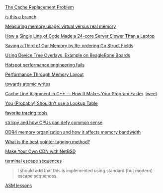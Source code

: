 [The Cache Replacement Problem](http://alexandrutopliceanu.ro/post/cache-replacement-problem/)

[is this a branch](https://news.ycombinator.com/item?id=26141047)

[	Measuring memory usage: virtual versus real memory](https://news.ycombinator.com/item?id=28007554)

[How a Single Line of Code Made a 24-core Server Slower Than a Laptop](https://pkolaczk.github.io/server-slower-than-a-laptop/)

[Saving a Third of Our Memory by Re-ordering Go Struct Fields](https://lobste.rs/s/oxtpfw/saving_third_our_memory_by_re_ordering_go)

[Using Device Tree Overlays, Example on BeagleBone Boards](https://news.ycombinator.com/item?id=30342948)

[Hotspot performance engineering fails](https://lemire.me/blog/2023/04/27/hotspot-performance-engineering-fails/)

[Performance Through Memory Layout](https://johnnysswlab.com/performance-through-memory-layout/)

[towards atomic writes](https://twitter.com/eatonphil/status/1698132893426434109)

[Cache Line Alignment in C++ — How It Makes Your Program Faster](https://ryonaldteofilo.medium.com/cache-line-alignment-in-c-1aac85e4482f). [tweet](https://twitter.com/kobi_ca/status/1702706567869813212).

[You (Probably) Shouldn't use a Lookup Table](https://specbranch.com/posts/lookup-tables/)

[favorite tracing tools](https://news.ycombinator.com/item?id=38538111)

[strlcpy and how CPUs can defy common sense](https://lobste.rs/s/bjx13v/strlcpy_how_cpus_can_defy_common_sense).

[DDR4 memory organization and how it affects memory bandwidth](https://blog.cloudflare.com/ddr4-memory-organization-and-how-it-affects-memory-bandwidth/)

[What is the best pointer tagging method?](https://coredumped.dev/2024/09/09/what-is-the-best-pointer-tagging-method/)

[Make Your Own CDN with NetBSD](https://news.ycombinator.com/item?id=41432245)

[terminal escape sequences](https://x.com/mitchellh/status/1839762056486281618)

> I should add that this is implemented using standard (but modern) escape sequences. 

[ASM lessons](https://github.com/FFmpeg/asm-lessons)


